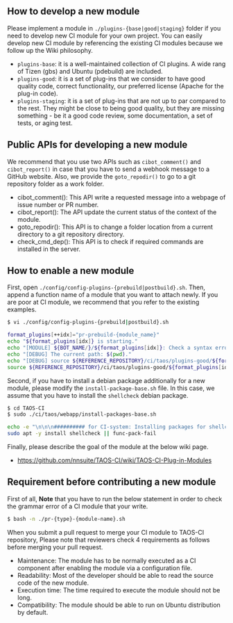 
## How to develop a new module
Please implement a module in `./plugins-{base|good|staging}` folder if you need to develop new CI module for your own project.
You can easily develop new CI module by referencing the existing CI modules because we follow up the Wiki philosophy.
* `plugins-base`: it is a well-maintained collection of CI plugins. A wide rang of Tizen (gbs) and Ubuntu (pdebuild) are included.
* `plugins-good`: it is a set of plug-ins that we consider to have good quality code, correct functionality, our preferred license (Apache for the plug-in code).
* `plugins-staging`: it is a set of plug-ins that are not up to par compared to the rest. They might be close to being good quality, but they are missing something - be it a good code review, some documentation, a set of tests, or aging test.

## Public APIs for developing a new module
We recommend that you use two APIs such as `cibot_comment()` and `cibot_report()` in case that you have to send a webhook message to a GitHub website. Also, we provide the `goto_repodir()` to go to a git repository folder as a work folder.
* cibot_comment(): This API write a requested message into a webpage of issue number or PR number.
* cibot_report(): The API update the current status of the context of the module.
* goto_repodir(): This API is to change a folder location from a current directory to a git repository directory.
* check_cmd_dep(): This API is to check if required commands are installed in the server.

## How to enable a new module
First, open `./config/config-plugins-{prebuild|postbuild}.sh`. Then, append a function name of a module that you want to attach newly. If you are poor at CI module, we recommend that you refer to the existing examples.
```bash
$ vi ./config/config-plugins-{prebuild|postbuild}.sh

format_plugins[++idx]="pr-prebuild-{module_name}"
echo "${format_plugins[idx]} is starting."
echo "[MODULE] ${BOT_NAME/}/${format_plugins[idx]}: Check a syntax error in a shell script file"
echo "[DEBUG] The current path: $(pwd)."
echo "[DEBUG] source ${REFERENCE_REPOSITORY}/ci/taos/plugins-good/${format_plugins[idx]}.sh"
source ${REFERENCE_REPOSITORY}/ci/taos/plugins-good/${format_plugins[idx]}.sh

```
Second, if you have to install a debian package additionally for a new module, please modify the `install-package-base.sh` file. In this case, we assume that you have to install the `shellcheck` debian package.
```bash
$ cd TAOS-CI
$ sudo ./ci/taos/webapp/install-packages-base.sh

echo -e "\n\n\n########## for CI-system: Installing packages for shellcheck package"
sudo apt -y install shellcheck || func-pack-fail
```
Finally, please describe the goal of the module at the below wiki page.
* https://github.com/nnsuite/TAOS-CI/wiki/TAOS-CI-Plug-in-Modules

## Requirement before contributing a new module
First of all, **Note** that you have to run the below statement in order to check the grammar error of a CI module that your write.
```bash
$ bash -n ./pr-{type}-{module-name}.sh
```

When you submit a pull request to merge your CI module to TAOS-CI repository, Please note that reviewers check 4 requirements as follows before merging your pull request.
* Maintenance: The module has to be normally executed as a CI component after enabling the module via a configuration file.
* Readability: Most of the developer should be able to read the source code of the new module.
* Execution time: The time required to execute the module should not be long.
* Compatibility: The module should be able to run on Ubuntu distribution by default.
